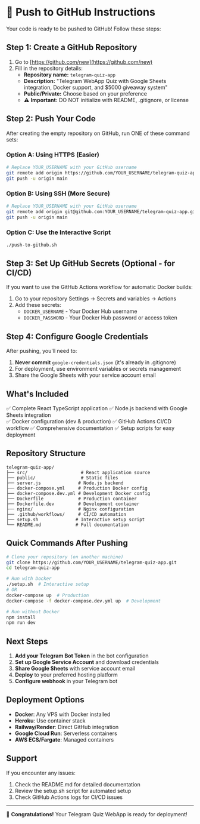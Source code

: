 # 🚀 Push to GitHub Instructions

Your code is ready to be pushed to GitHub! Follow these steps:

## Step 1: Create a GitHub Repository

1. Go to [https://github.com/new](https://github.com/new)
2. Fill in the repository details:
   - **Repository name:** `telegram-quiz-app`
   - **Description:** "Telegram WebApp Quiz with Google Sheets integration, Docker support, and $5000 giveaway system"
   - **Public/Private:** Choose based on your preference
   - ⚠️ **Important:** DO NOT initialize with README, .gitignore, or license

## Step 2: Push Your Code

After creating the empty repository on GitHub, run ONE of these command sets:

### Option A: Using HTTPS (Easier)
```bash
# Replace YOUR_USERNAME with your GitHub username
git remote add origin https://github.com/YOUR_USERNAME/telegram-quiz-app.git
git push -u origin main
```

### Option B: Using SSH (More Secure)
```bash
# Replace YOUR_USERNAME with your GitHub username
git remote add origin git@github.com:YOUR_USERNAME/telegram-quiz-app.git
git push -u origin main
```

### Option C: Use the Interactive Script
```bash
./push-to-github.sh
```

## Step 3: Set Up GitHub Secrets (Optional - for CI/CD)

If you want to use the GitHub Actions workflow for automatic Docker builds:

1. Go to your repository Settings → Secrets and variables → Actions
2. Add these secrets:
   - `DOCKER_USERNAME` - Your Docker Hub username
   - `DOCKER_PASSWORD` - Your Docker Hub password or access token

## Step 4: Configure Google Credentials

After pushing, you'll need to:

1. **Never commit** `google-credentials.json` (it's already in .gitignore)
2. For deployment, use environment variables or secrets management
3. Share the Google Sheets with your service account email

## What's Included

✅ Complete React TypeScript application
✅ Node.js backend with Google Sheets integration  
✅ Docker configuration (dev & production)
✅ GitHub Actions CI/CD workflow
✅ Comprehensive documentation
✅ Setup scripts for easy deployment

## Repository Structure

```
telegram-quiz-app/
├── src/                    # React application source
├── public/                 # Static files
├── server.js              # Node.js backend
├── docker-compose.yml     # Production Docker config
├── docker-compose.dev.yml # Development Docker config
├── Dockerfile             # Production container
├── Dockerfile.dev         # Development container
├── nginx/                 # Nginx configuration
├── .github/workflows/     # CI/CD automation
├── setup.sh              # Interactive setup script
└── README.md             # Full documentation
```

## Quick Commands After Pushing

```bash
# Clone your repository (on another machine)
git clone https://github.com/YOUR_USERNAME/telegram-quiz-app.git
cd telegram-quiz-app

# Run with Docker
./setup.sh  # Interactive setup
# OR
docker-compose up  # Production
docker-compose -f docker-compose.dev.yml up  # Development

# Run without Docker
npm install
npm run dev
```

## Next Steps

1. **Add your Telegram Bot Token** in the bot configuration
2. **Set up Google Service Account** and download credentials
3. **Share Google Sheets** with service account email
4. **Deploy** to your preferred hosting platform
5. **Configure webhook** in your Telegram bot

## Deployment Options

- **Docker**: Any VPS with Docker installed
- **Heroku**: Use container stack
- **Railway/Render**: Direct GitHub integration
- **Google Cloud Run**: Serverless containers
- **AWS ECS/Fargate**: Managed containers

## Support

If you encounter any issues:
1. Check the README.md for detailed documentation
2. Review the setup.sh script for automated setup
3. Check GitHub Actions logs for CI/CD issues

---

🎉 **Congratulations!** Your Telegram Quiz WebApp is ready for deployment!